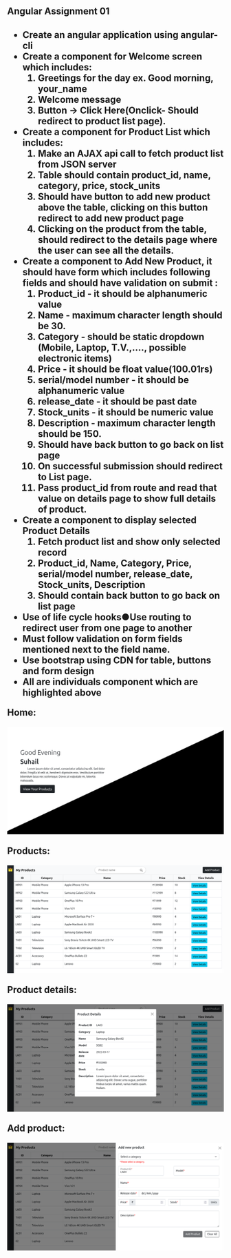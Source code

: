 <h2>Angular Assignment 01<h2>
<ul>
<li>Create an angular application using angular-cli</li>
<li>Create a component for Welcome screen which includes:
    <ol>
    <li>Greetings for the day ex. Good morning, your_name</li>
    <li>Welcome message</li>
    <li>Button -> Click Here(Onclick- Should redirect to product list page).</li>
    </ol>
</li>
<li>Create a component for Product List which includes:
    <ol>
    <li>Make an AJAX api call to fetch product list from JSON server</li>
    <li>Table should contain product_id, name, category, price, stock_units</li>
    <li>Should have button to add new product above the table, clicking on this button redirect to add new product page</li>
    <li>Clicking on the product from the table, should redirect to the details page where the user can see all the details.</li>
    </ol>
</li>
<li>Create a component to Add New Product, it should have form which includes following fields and should have validation on submit :
    <ol>
    <li>Product_id - it should be alphanumeric value</li>
    <li>Name - maximum character length should be 30.</li>
    <li>Category - should be static dropdown (Mobile, Laptop, T.V.,...., possible electronic items)</li>
    <li>Price - it should be float value(100.01rs)</li>
    <li>serial/model number - it should be alphanumeric value</li>
    <li>release_date - it should be past date</li>
    <li>Stock_units - it should be numeric value</li>
    <li>Description - maximum character length should be 150.</li>
    <li>Should have back button to go back on list page</li>
    <li>On successful submission should redirect to List page.</li>
    <li>Pass product_id from route and read that value on details page to show full details of product.</li>
    </ol>
</li>
<li>Create a component to display selected Product Details
    <ol>
    <li>Fetch product list and show only selected record</li>
    <li>Product_id, Name, Category, Price, serial/model number, release_date,
    Stock_units, Description</li>
    <li>Should contain back button to go back on list page</li>
    </ol>
</li>
<li>Use of life cycle hooks●Use routing to redirect user from one page to another</li>
<li>Must follow validation on form fields mentioned next to the field name.</li>
<li>Use bootstrap using CDN for table, buttons and form design</li>
<li>All are individuals component which are highlighted above</li>
</ul>

<p>Home:</p>
<img src='./src/assets/screenshots/myProducts-home.png'>

<p>Products:</p>
<img src='./src/assets/screenshots/myProducts-products.png'>

<p>Product details:</p>
<img src='./src/assets/screenshots/myProducts-productDetails.png'>

<p>Add product:</p>
<img src='./src/assets/screenshots/myProducts-addProduct.png'>